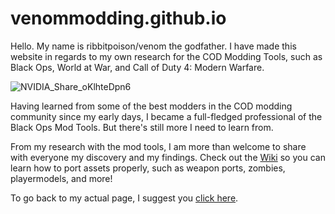 # venommodding.github.io

Hello. My name is ribbitpoison/venom the godfather. I have made this website in regards to my own research for the COD Modding Tools, such as Black Ops, World at War, and Call of Duty 4: Modern Warfare.

![NVIDIA_Share_oKlhteDpn6](https://user-images.githubusercontent.com/95391751/175843573-3a63528c-482a-44fe-b1d5-67b348825c15.png)

Having learned from some of the best modders in the COD modding community since my early days, I became a full-fledged professional of the Black Ops Mod Tools. But there's still more I need to learn from.

From my research with the mod tools, I am more than welcome to share with everyone my discovery and my findings. Check out the [Wiki](https://github.com/ribbitpoison/venommodding.github.io/wiki) so you can learn how to port assets properly, such as weapon ports, zombies, playermodels, and more!


To go back to my actual page, I suggest you [click here](https://ribbitpoison.github.io).
